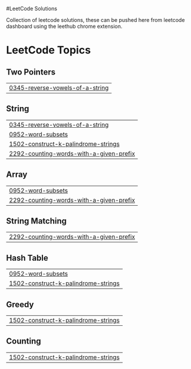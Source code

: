 #LeetCode Solutions

Collection of leetcode solutions, these can be pushed here from leetcode dashboard using the leethub chrome extension.

<!---LeetCode Topics Start-->
# LeetCode Topics
## Two Pointers
|  |
| ------- |
| [0345-reverse-vowels-of-a-string](https://github.com/tejudharanesh/leetCode_solutions/tree/master/0345-reverse-vowels-of-a-string) |
## String
|  |
| ------- |
| [0345-reverse-vowels-of-a-string](https://github.com/tejudharanesh/leetCode_solutions/tree/master/0345-reverse-vowels-of-a-string) |
| [0952-word-subsets](https://github.com/tejudharanesh/leetCode_solutions/tree/master/0952-word-subsets) |
| [1502-construct-k-palindrome-strings](https://github.com/tejudharanesh/leetCode_solutions/tree/master/1502-construct-k-palindrome-strings) |
| [2292-counting-words-with-a-given-prefix](https://github.com/tejudharanesh/leetCode_solutions/tree/master/2292-counting-words-with-a-given-prefix) |
## Array
|  |
| ------- |
| [0952-word-subsets](https://github.com/tejudharanesh/leetCode_solutions/tree/master/0952-word-subsets) |
| [2292-counting-words-with-a-given-prefix](https://github.com/tejudharanesh/leetCode_solutions/tree/master/2292-counting-words-with-a-given-prefix) |
## String Matching
|  |
| ------- |
| [2292-counting-words-with-a-given-prefix](https://github.com/tejudharanesh/leetCode_solutions/tree/master/2292-counting-words-with-a-given-prefix) |
## Hash Table
|  |
| ------- |
| [0952-word-subsets](https://github.com/tejudharanesh/leetCode_solutions/tree/master/0952-word-subsets) |
| [1502-construct-k-palindrome-strings](https://github.com/tejudharanesh/leetCode_solutions/tree/master/1502-construct-k-palindrome-strings) |
## Greedy
|  |
| ------- |
| [1502-construct-k-palindrome-strings](https://github.com/tejudharanesh/leetCode_solutions/tree/master/1502-construct-k-palindrome-strings) |
## Counting
|  |
| ------- |
| [1502-construct-k-palindrome-strings](https://github.com/tejudharanesh/leetCode_solutions/tree/master/1502-construct-k-palindrome-strings) |
<!---LeetCode Topics End-->